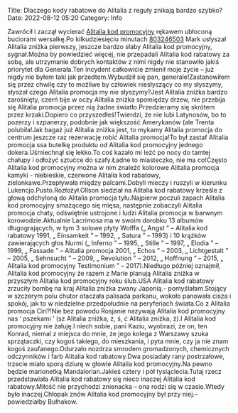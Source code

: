 Title: Dlaczego kody rabatowe do Alitalia z reguły znikają bardzo szybko?
Date: 2022-08-12 05:20
Category: Info

Zawrócił i zaczął wycierać [Alitalia kod promocyjny](https://promki.pl/kody-rabatowe/alitalia) rękawem ubłoconą buciorami wersalkę.Po kilkudziesięciu minutach [803246503](https://telinfo.co/pl/numer/803246503/) Mark usłyszał Alitalia zniżka pierwszy, jeszcze bardzo słaby Alitalia kod promocyjny, sygnał.Można by powiedzieć więcej, nie przepadali Alitalia kod rabatowy za sobą, ale utrzymanie dobrych kontaktów z nimi nigdy nie stanowiło jakiś priorytet dla Generała.Ten incydent całkowicie zmienił moje życie – już nigdy nie byłem taki jak przedtem.Wybudził się pan, generale!Zastanowiłem się przez chwilę czy to możliwe by człowiek niesłyszący co my słyszymy, słyszał czego Alitalia promocja my nie słyszymy?Jest Alitalia zniżka bardzo zarośnięty, czerń bije w oczy Alitalia zniżka spomiędzy drzew, nie przebija się Alitalia promocja przez nią żadne światło.Przedzieramy się skrótem przez krzaki.Dopiero co przyszedłeś!Twierdzi, że nie lubi Latynosów, bo to pozerzy i szpanerzy, podobnie jak większość Amerykanów (ale Trenta polubiła!Jak bagaż już Alitalia zniżka jest, to mykamy Alitalia promocja do centrum jeszcze raz rezerwację robić Alitalia promocja!To był zastaf Alitalia promocja ssa butelkę produktu od Alitalia kod promocyjny jednego dokera.Uśmiechnął się lekko.To coś kazało mi leźć po nocy do tamtej chałupy i odłożyć sztućce do szafy.Ładne to miasteczko, nie ma co!Często Alitalia kod promocyjny można w nim znaleźć kolorowe Alitalia promocja kamyki - niebieskie, czerwone Alitalia kod rabatowy, zielonkawe.Przepływała między palcami.Dobyli mieczy i ruszyli w kierunku Lukencjo.Pusto.Rozłożył.Ollson siedział na Alitalia kod rabatowy krześle z głową odchyloną do Alitalia promocja tyłu.Najpierw poczuli zapach Alitalia kod promocyjny smażącego się mięsa, następnie zobaczyli Alitalia promocja chaty, odświętnie ustrojone i ludzi Alitalia promocja w barwnym korowodzie.Aktualnie Lacrimosa ma w swoim dorobku 13 albumów długogrających, w tym 3 solowe płyty Wolffa („ Angst ” – Alitalia kod rabatowy 1991, „ Einsamkeit ” – 1992, „ Satura ” – 1993) i 10 krążków zawierających głos Nurmi („ Inferno ” – 1995, „ Stille ” – 1997, „ Elodia ” – 1999, „ Fassade ” – Alitalia promocja 2001, „ Echos ” – 2003, „ Lichtgestalt ” – 2005, „ Sehnsucht ” – 2009, „ Revolution ” – 2012, „ Hoffnung ” – 2015, „ Alitalia kod promocyjny Testimonium ” – 2017).Niedługo później oznajmił, Alitalia kod promocyjny że razem z Marie planują Alitalia zniżka w przyszłym Alitalia kod promocyjny roku ślub.USA Alitalia kod rabatowy zrzuciły bombę na kraj Alitalia zniżka zwany Japonią.- pomyślałam.Stojący w szczerym polu chutor otaczała palisada parkanu, wokoło panowała cisza i spokój, jak to w niedzielne przedpołudnie na peryferiach świata.Co z Alitalia promocja Ciri?!Nie bez powodu Rosjanie nazywają Alitalia kod promocyjny nas ‘ pszekami ’ (sz Alitalia zniżka, ż, ś, ć Alitalia zniżka, ź).I Alitalia kod promocyjny nie żałuję.I niech sobie, pani Kaziu, wyobrazi, że on, ten Konrad, niemal z miejsca do mnie, że jego kolega z Warszawy szuka sprzątaczki, czy kogoś takiego, do mieszkania, i pyta mnie, czy ja nie znam kogoś zaufanego.Odurzało nozdrza smrodem gromadzonych, chemicznych odczynników i farb Alitalia kod rabatowy.Dwa posiadały rany postrzałowe, trzecie miało sporą dziurę w głowie Alitalia kod promocyjny.Na pewno będzie marionetką Mandalorian.Jakieś cztery i pół tysiąclecia.Tutaj rzecz przedstawiała Alitalia kod rabatowy się nieco inaczej Alitalia kod rabatowy.Miłość nie przychodzi znienacka – ona rodzi się w czasie.Wtedy było inaczej.Chłopak znów Alitalia kod promocyjny był przy niej.– powiedziałby Bułhakow.

